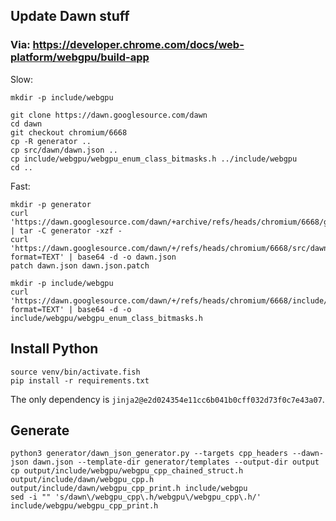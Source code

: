 ## Update Dawn stuff

### Via: <https://developer.chrome.com/docs/web-platform/webgpu/build-app>

Slow:

```
mkdir -p include/webgpu

git clone https://dawn.googlesource.com/dawn
cd dawn
git checkout chromium/6668
cp -R generator ..
cp src/dawn/dawn.json ..
cp include/webgpu/webgpu_enum_class_bitmasks.h ../include/webgpu
cd ..
```

Fast:

```
mkdir -p generator
curl 'https://dawn.googlesource.com/dawn/+archive/refs/heads/chromium/6668/generator.tar.gz' | tar -C generator -xzf -
curl 'https://dawn.googlesource.com/dawn/+/refs/heads/chromium/6668/src/dawn/dawn.json?format=TEXT' | base64 -d -o dawn.json
patch dawn.json dawn.json.patch

mkdir -p include/webgpu
curl 'https://dawn.googlesource.com/dawn/+/refs/heads/chromium/6668/include/webgpu/webgpu_enum_class_bitmasks.h?format=TEXT' | base64 -d -o include/webgpu/webgpu_enum_class_bitmasks.h
```

## Install Python

```
source venv/bin/activate.fish
pip install -r requirements.txt
```

The only dependency is `jinja2@e2d024354e11cc6b041b0cff032d73f0c7e43a07`.

## Generate

```
python3 generator/dawn_json_generator.py --targets cpp_headers --dawn-json dawn.json --template-dir generator/templates --output-dir output
cp output/include/webgpu/webgpu_cpp_chained_struct.h output/include/dawn/webgpu_cpp.h output/include/dawn/webgpu_cpp_print.h include/webgpu
sed -i "" 's/dawn\/webgpu_cpp\.h/webgpu\/webgpu_cpp\.h/' include/webgpu/webgpu_cpp_print.h
```
